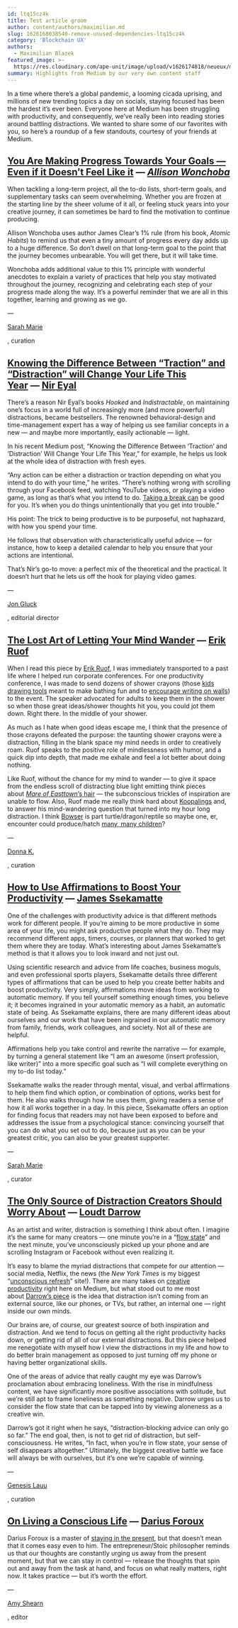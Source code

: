 ```yaml
---
id: ltq15cz4k
title: Test article groom
author: content/authors/maximilian.md
slug: 1626168038540-remove-unused-dependencies-ltq15cz4k
category: 'Blockchain UX'
authors:
  - Maximilian Blazek
featured_image: >-
  https://res.cloudinary.com/ape-unit/image/upload/v1626174818/neueux/media/articles/tacode02_red%20%281%29.webp
summary: Highlights from Medium by our very own content staff
---
```

In a time where there’s a global pandemic, a looming cicada uprising, and millions of new trending topics a day on socials, staying focused has been the hardest it’s ever been. Everyone here at Medium has been struggling with productivity, and consequently, we’ve really been into reading stories around battling distractions. We wanted to share some of our favorites with you, so here’s a roundup of a few standouts, courtesy of your friends at Medium.

## [**You Are Making Progress Towards Your Goals — Even if it Doesn’t Feel Like it**](https://allison-wonchoba.medium.com/you-are-making-progress-towards-your-goals-even-if-it-doesnt-feel-like-it-5fd6684246a8) _**—** [**Allison Wonchoba**](https://medium.com/u/60a344028b6e?source=post_page-----4c696f39a12d--------------------------------)_

When tackling a long-term project, all the to-do lists, short-term goals, and supplementary tasks can seem overwhelming. Whether you are frozen at the starting line by the sheer volume of it all, or feeling stuck years into your creative journey, it can sometimes be hard to find the motivation to continue producing.

Allison Wonchoba uses author James Clear’s 1% rule (from his book, _Atomic Habits_) to remind us that even a tiny amount of progress every day adds up to a huge difference. So don’t dwell on that long-term goal to the point that the journey becomes unbearable. You will get there, but it will take time.

Wonchoba adds additional value to this 1% principle with wonderful anecdotes to explain a variety of practices that help you stay motivated throughout the journey, recognizing and celebrating each step of your progress made along the way. It’s a powerful reminder that we are all in this together, learning and growing as we go.

— 

[Sarah Marie](https://medium.com/u/f7d5821a4efd?source=post_page-----4c696f39a12d--------------------------------)

, curation

## [**Knowing the Difference Between “Traction” and “Distraction” will Change Your Life This Year**](https://nireyal.medium.com/knowing-the-difference-between-traction-and-distraction-will-change-your-life-this-year-dc085e7a6a21) **—** [**Nir Eyal**](https://medium.com/u/295258f6269d?source=post_page-----4c696f39a12d--------------------------------)

There’s a reason Nir Eyal’s books _Hooked_ and _Indistractable_, on maintaining one’s focus in a world full of increasingly more (and more powerful) distractions, became bestsellers. The renowned behavioral-design and time-management expert has a way of helping us see familiar concepts in a new — and maybe more importantly, easily actionable — light.

In his recent Medium post, “Knowing the Difference Between ‘Traction’ and ‘Distraction’ Will Change Your Life This Year,” for example, he helps us look at the whole idea of distraction with fresh eyes.

“Any action can be either a distraction or traction depending on what you intend to do with your time,” he writes. “There’s nothing wrong with scrolling through your Facebook feed, watching YouTube videos, or playing a video game, as long as that’s what you intend to do. [Taking a break can](https://www.nirandfar.com/how-to-spend-your-breaks-wisely-and-have-a-better-workday/) be good for you. It’s when you do things unintentionally that you get into trouble.”

His point: The trick to being productive is to be purposeful, not haphazard, with how you spend your time.

He follows that observation with characteristically useful advice — for instance, how to keep a detailed calendar to help you ensure that your actions are intentional.

That’s Nir’s go-to move: a perfect mix of the theoretical and the practical. It doesn’t hurt that he lets us off the hook for playing video games.

— 

[Jon Gluck](https://medium.com/u/c40368eb8edc?source=post_page-----4c696f39a12d--------------------------------)

, editorial director

## [**The Lost Art of Letting Your Mind Wander**](https://medium.com/illumination/the-lost-art-of-letting-your-mind-wander-428b9c33127f) **—** [**Erik Ruof**](https://medium.com/u/1d308816d4fe?source=post_page-----4c696f39a12d--------------------------------)

When I read this piece by [Erik Ruof](https://eruof.medium.com/), I was immediately transported to a past life where I helped run corporate conferences. For one productivity conference, I was made to send dozens of shower crayons (those [kids drawing tools](https://parentingchaos.com/homemade-bath-crayons/) meant to make bathing fun and to [encourage writing on walls](https://twitter.com/DrMassicotte/status/930225763638317058)) to the event. The speaker advocated for adults to keep them in the shower so when those great ideas/shower thoughts hit you, you could jot them down. Right there. In the middle of your shower.

As much as I hate when good ideas escape me, I think that the presence of those crayons defeated the purpose: the taunting shower crayons were a distraction, filling in the blank space my mind needs in order to creatively roam. Ruof speaks to the positive role of mindlessness with humor, and a quick dip into depth, that made me exhale and feel a lot better about doing nothing.

Like Ruof, without the chance for my mind to wander — to give it space from the endless scroll of distracting blue light emitting think pieces about _[Mare of Easttown](https://www.indiewire.com/2021/05/mare-of-easttown-characters-bed-hair-1234636363/)_[’s hair](https://www.indiewire.com/2021/05/mare-of-easttown-characters-bed-hair-1234636363/) — the subconscious trickles of inspiration are unable to flow. Also, Ruof made me really think hard about [Koopalings](https://mario.fandom.com/wiki/Koopalings) and, to answer his mind-wandering question that turned into my hour long distraction. I think [Bowser](https://www.mariowiki.com/Bowser) is part turtle/dragon/reptile so maybe one, er, encounter could produce/hatch [many, many children](https://www.turtleconservationsociety.org.my/how-many-eggs-does-a-turtle-lay-at-a-time/)?

— 

[Donna K.](https://medium.com/u/42f8e531c416?source=post_page-----4c696f39a12d--------------------------------)

, curation

## [**How to Use Affirmations to Boost Your Productivity**](https://medium.com/mind-cafe/how-to-use-affirmations-to-boost-your-productivity-6565e6a50737) **—** [**James Ssekamatte**](https://medium.com/u/409d690887d1?source=post_page-----4c696f39a12d--------------------------------)

One of the challenges with productivity advice is that different methods work for different people. If you’re aiming to be more productive in some area of your life, you might ask productive people what they do. They may recommend different apps, timers, courses, or planners that worked to get them where they are today. What’s interesting about James Ssekamatte’s method is that it allows you to look inward and not just out.

Using scientific research and advice from life coaches, business moguls, and even professional sports players, Ssekamatte details three different types of affirmations that can be used to help you create better habits and boost productivity. Very simply, affirmations move ideas from working to automatic memory. If you tell yourself something enough times, you believe it; it becomes ingrained in your automatic memory as a habit, an automatic state of being. As Ssekamatte explains, there are many different ideas about ourselves and our work that have been ingrained in our automatic memory from family, friends, work colleagues, and society. Not all of these are helpful.

Affirmations help you take control and rewrite the narrative — for example, by turning a general statement like “I am an awesome (insert profession, like writer)” into a more specific goal such as “I will complete everything on my to-do list today.”

Ssekamatte walks the reader through mental, visual, and verbal affirmations to help them find which option, or combination of options, works best for them. He also walks through how he uses them, giving readers a sense of how it all works together in a day. In this piece, Ssekamatte offers an option for finding focus that readers may not have been exposed to before and addresses the issue from a psychological stance: convincing yourself that you can do what you set out to do, because just as you can be your greatest critic, you can also be your greatest supporter.

— 

[Sarah Marie](https://medium.com/u/f7d5821a4efd?source=post_page-----4c696f39a12d--------------------------------)

, curator

## [**The Only Source of Distraction Creators Should Worry About**](https://medium.com/swlh/the-only-source-of-distractions-creators-should-worry-about-3e610162d54d) **—** [**Loudt Darrow**](https://medium.com/u/daf04b4fd8eb?source=post_page-----4c696f39a12d--------------------------------)

As an artist and writer, distraction is something I think about often. I imagine it’s the same for many creators — one minute you’re in a “[flow state](https://medium.com/personal-growth-lab/how-to-reach-flow-state-using-10-flow-state-triggers-473aa28dc3e5)” and the next minute, you’ve unconsciously picked up your phone and are scrolling Instagram or Facebook without even realizing it.

It’s easy to blame the myriad distractions that compete for our attention — social media, Netflix, the news (the _New York Times_ is my biggest “[unconscious refresh](https://zulie.medium.com/how-to-stop-yourself-from-constantly-checking-your-notifications-dc0038f2b9f2)” site!). There are many takes on [creative productivity](https://skooloflife.medium.com/21-keys-to-creative-productivity-7b04cc01996e) right here on Medium, but what stood out to me most about [Darrow’s piece](https://medium.com/swlh/the-only-source-of-distractions-creators-should-worry-about-3e610162d54d) is the idea that distraction isn’t coming from an external source, like our phones, or TVs, but rather, an internal one — right inside our own minds.

Our brains are, of course, our greatest source of both inspiration and distraction. And we tend to focus on getting all the right productivity hacks down, or getting rid of all of our external distractions. But this piece helped me renegotiate with myself how I view the distractions in my life and how to do better brain management as opposed to just turning off my phone or having better organizational skills.

One of the areas of advice that really caught my eye was Darrow’s proclamation about embracing loneliness. With the rise in mindfulness content, we have significantly more positive associations with solitude, but we’re still apt to frame loneliness as something negative. Darrow urges us to consider the flow state that can be tapped into by viewing aloneness as a creative win.

Darrow’s got it right when he says, “distraction-blocking advice can only go so far.” The end goal, then, is not to get rid of distraction, but self-consciousness. He writes, “In fact, when you’re in flow state, your sense of self disappears altogether.” Ultimately, the biggest creative battle we face will always be with ourselves, but it’s one we’re capable of winning.

— 

[Genesis Lauu](https://medium.com/u/519d8aef07c1?source=post_page-----4c696f39a12d--------------------------------)

, curation

## [**On Living a Conscious Life**](https://medium.com/darius-foroux/on-living-a-conscious-life-e07a05505e66) **—** [**Darius Foroux**](https://medium.com/u/54163a1723f6?source=post_page-----4c696f39a12d--------------------------------)

Darius Foroux is a master of [staying in the present](https://medium.com/darius-foroux/on-living-a-conscious-life-e07a05505e66), but that doesn’t mean that it comes easy even to him. The entrepreneur/Stoic philosopher reminds us that our thoughts are constantly urging us away from the present moment, but that we can stay in control — release the thoughts that spin out and away from the task at hand, and focus on what really matters, right now. It takes practice — but it’s worth the effort.

— 

[Amy Shearn](https://medium.com/u/b137beb220b9?source=post_page-----4c696f39a12d--------------------------------)

, editor